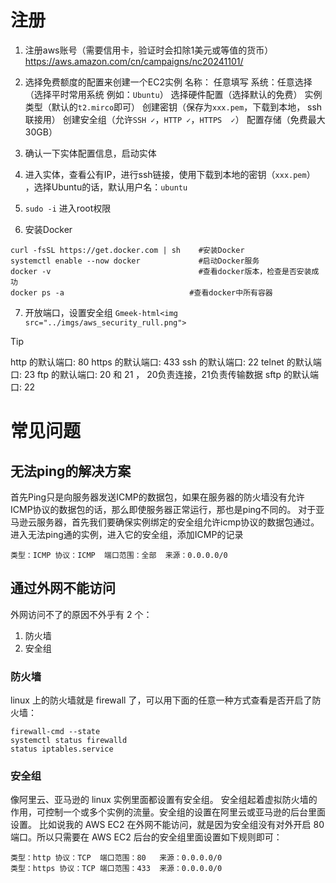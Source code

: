 # 注册
1. 注册aws账号（需要信用卡，验证时会扣除1美元或等值的货币）
https://aws.amazon.com/cn/campaigns/nc20241101/

2. 选择免费额度的配置来创建一个EC2实例
    名称： 任意填写
    系统：任意选择 （选择平时常用系统  例如：`Ubuntu`）
    选择硬件配置（选择默认的免费）
    实例类型（默认的`t2.mirco`即可）
    创建密钥（保存为`xxx.pem`，下载到本地， ssh联接用）
    创建安全组（允许`SSH ✓`，`HTTP ✓`，`HTTPS  ✓`） 
    配置存储（免费最大30GB）

3. 确认一下实体配置信息，启动实体

4. 进入实体，查看公有IP，进行ssh链接，使用下载到本地的密钥（`xxx.pem`） ，选择Ubuntu的话，默认用户名：`ubuntu`

5. `sudo -i`  进入root权限

6. 安装Docker
```
curl -fsSL https://get.docker.com | sh    #安装Docker
systemctl enable --now docker             #启动Docker服务
docker -v                                 #查看docker版本，检查是否安装成功
docker ps -a                            #查看docker中所有容器
```


7. 开放端口，设置安全组
`Gmeek-html<img src="../imgs/aws_security_rull.png">`

> [!TIP]
> http 的默认端口: 80
> https 的默认端口: 433
> ssh 的默认端口: 22
> telnet 的默认端口: 23
> ftp 的默认端口: 20 和 21 ，  20负责连接，21负责传输数据
> sftp 的默认端口: 22




# 常见问题

## 无法ping的解决方案
首先Ping只是向服务器发送ICMP的数据包，如果在服务器的防火墙没有允许ICMP协议的数据包的话，那么即使服务器正常运行，那也是ping不同的。
对于亚马逊云服务器，首先我们要确保实例绑定的安全组允许icmp协议的数据包通过。
进入无法ping通的实例，进入它的安全组，添加ICMP的记录
```
类型：ICMP 协议：ICMP  端口范围：全部  来源：0.0.0.0/0
```


## 通过外网不能访问
外网访问不了的原因不外乎有 2 个：
1. 防火墙
4. 安全组

### 防火墙
linux 上的防火墙就是 firewall 了，可以用下面的任意一种方式查看是否开启了防火墙：

```
firewall-cmd --state
systemctl status firewalld
status iptables.service
```

### 安全组
像阿里云、亚马逊的 linux 实例里面都设置有安全组。
安全组起着虚拟防火墙的作用，可控制一个或多个实例的流量。安全组的设置在阿里云或亚马逊的后台里面设置。
比如说我的 AWS EC2 在外网不能访问，就是因为安全组没有对外开启 80 端口。所以只需要在 AWS EC2 后台的安全组里面设置如下规则即可：
```
类型：http 协议：TCP  端口范围：80   来源：0.0.0.0/0
类型：https 协议：TCP 端口范围：433  来源：0.0.0.0/0
```
